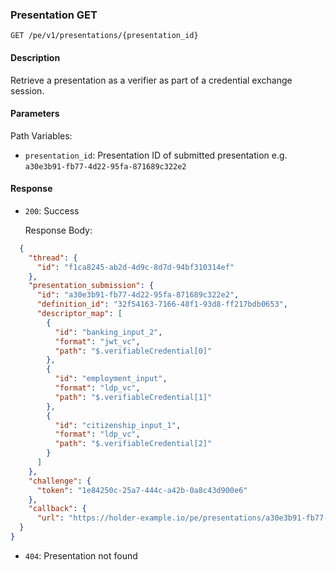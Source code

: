 ### Presentation GET

`GET /pe/v1/presentations/{presentation_id}`


#### Description

Retrieve a presentation as a verifier as part of a credential exchange session.


#### Parameters

Path Variables:
* `presentation_id`: Presentation ID of submitted presentation e.g. `a30e3b91-fb77-4d22-95fa-871689c322e2`


#### Response

* `200`: Success

  Response Body:

```json
  {
    "thread": {
      "id": "f1ca8245-ab2d-4d9c-8d7d-94bf310314ef"
    },
    "presentation_submission": {
      "id": "a30e3b91-fb77-4d22-95fa-871689c322e2",
      "definition_id": "32f54163-7166-48f1-93d8-ff217bdb0653",
      "descriptor_map": [
        {
          "id": "banking_input_2",
          "format": "jwt_vc",
          "path": "$.verifiableCredential[0]"
        },
        {
          "id": "employment_input",
          "format": "ldp_vc",
          "path": "$.verifiableCredential[1]"
        },
        {
          "id": "citizenship_input_1",
          "format": "ldp_vc",
          "path": "$.verifiableCredential[2]"
        }
      ]
    },
    "challenge": {
      "token": "1e84250c-25a7-444c-a42b-0a8c43d900e6"
    },
    "callback": {
      "url": "https://holder-example.io/pe/presentations/a30e3b91-fb77-4d22-95fa-871689c322e2"
  }
}
```
* `404`: Presentation not found

